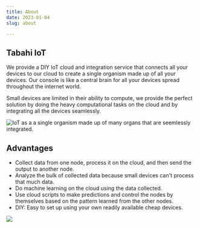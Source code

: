 ```yaml
---
title: About
date: 2023-01-04
slug: about

---
```

## Tabahi IoT

We provide a DIY IoT cloud and integration service that connects all your devices to our cloud to create a single organism made up of all your devices. Our console is like a central brain for all your devices spread throughout the internet world.

Small devices are limited in their ability to compute, we provide the perfect solution by doing the heavy computational tasks on the cloud and by integrating all the devices seamlessly.

![IoT as a a single organism made up of many organs that are seemlessly integrated.](/ttc_organism.png "IoT like an organism with remote organs")

## Advantages

* Collect data from one node, process it on the cloud, and then send the output to another node.
* Analyze the bulk of collected data because small devices can't process that much data.
* Do machine learning on the cloud using the data collected.
* Use cloud scripts to make predictions and control the nodes by themselves based on the pattern learned from the other nodes.
* DIY: Easy to set up using your own readily available cheap devices.

![](https://console.tabahi.tech/stats/2.png)